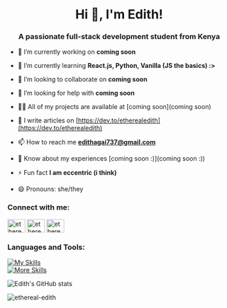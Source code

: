 <h1 align="center">Hi 👋, I'm Edith!</h1>
<h3 align="center">A passionate full-stack development student from Kenya</h3>

- 🔭 I’m currently working on **coming soon**

- 🌱 I’m currently learning **React.js, Python, Vanilla (JS the basics) :>**

- 👯 I’m looking to collaborate on **coming soon**

- 🤝 I’m looking for help with **coming soon**

- 👨‍💻 All of my projects are available at [coming soon](coming soon)

- 📝 I write articles on [https://dev.to/etherealedith](https://dev.to/etherealedith)

- 📫 How to reach me **edithagai737@gmail.com**

- 📄 Know about my experiences [coming soon :)](coming soon :))

- ⚡ Fun fact **I am eccentric (i think)**

- 😄 Pronouns: she/they

<h3 align="left">Connect with me:</h3>
<p align="left">
<a href="https://codepen.io/ethereal-edith" target="blank"><img align="center" src="https://raw.githubusercontent.com/rahuldkjain/github-profile-readme-generator/master/src/images/icons/Social/codepen.svg" alt="ethereal-edith" height="30" width="40" /></a>
<a href="https://dev.to/ethereal-edith" target="blank"><img align="center" src="https://raw.githubusercontent.com/rahuldkjain/github-profile-readme-generator/master/src/images/icons/Social/devto.svg" alt="ethereal-edith" height="30" width="40" /></a>
<a href="https://www.leetcode.com/ethereal-edith" target="blank"><img align="center" src="https://raw.githubusercontent.com/rahuldkjain/github-profile-readme-generator/master/src/images/icons/Social/leet-code.svg" alt="ethereal-edith" height="30" width="40" /></a>
</p>

<h3 align="left">Languages and Tools:</h3>

[![My Skills](https://skillicons.dev/icons?i=js,html,css,react)](https://skillicons.dev)  
[![More Skills](https://skillicons.dev/icons?i=devto,discord,github,linux,linkedin,py,ubuntu,vscode)](https://skillicons.dev)

![Edith's GitHub stats](https://github-readme-stats.vercel.app/api?username=ethereal-edith&show_icons=true&theme=neon)

<p><img align="center" src="https://github-readme-streak-stats.herokuapp.com/?user=ethereal-edith&" alt="ethereal-edith" /></p>



<!---
ethereal-edith/ethereal-edith is a ✨ special ✨ repository because its `README.md` (this file) appears on your GitHub profile.
You can click the Preview link to take a look at your changes.
--->
